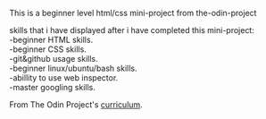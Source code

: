 This is a beginner level html/css mini-project from the-odin-project

skills that i have displayed after i have completed this mini-project:  
-beginner HTML skills.  
-beginner CSS skills.  
-git&github usage skills.  
-beginner linux/ubuntu/bash skills.  
-abillity to use web inspector.  
-master googling skills.  

From The Odin Project's [curriculum](http://www.theodinproject.com/web-development-101/html-css).
